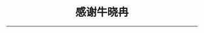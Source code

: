 <html lang="en">
<head>
    <meta charset="UTF-8">
    <meta http-equiv="X-UA-Compatible" content="IE=edge">
    <meta name="viewport" content="width=device-width, initial-scale=1.0">
    <title>Document</title>
    <style>
        #ppp {
            text-align: center;
        }
    </style>
</head>
<body>
    <h1 id="ppp">感谢牛晓冉</h1>
    <hr color="pink" />
    <script src="https://cdn.bootcdn.net/ajax/libs/jquery/1.12.4/jquery.min.js"></script>
    <script>
        alert('牛晓冉辛苦了');
    </script>
</body>

</html>
